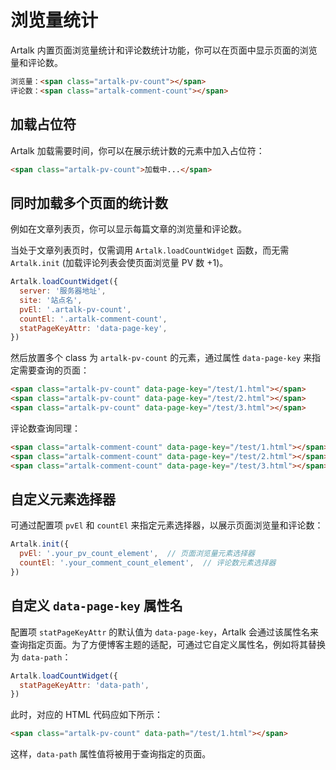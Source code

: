 # 浏览量统计

Artalk 内置页面浏览量统计和评论数统计功能，你可以在页面中显示页面的浏览量和评论数。

```html
浏览量：<span class="artalk-pv-count"></span>
评论数：<span class="artalk-comment-count"></span>
```

## 加载占位符

Artalk 加载需要时间，你可以在展示统计数的元素中加入占位符：

```html
<span class="artalk-pv-count">加载中...</span>
```

## 同时加载多个页面的统计数

例如在文章列表页，你可以显示每篇文章的浏览量和评论数。

当处于文章列表页时，仅需调用 `Artalk.loadCountWidget` 函数，而无需 `Artalk.init` (加载评论列表会使页面浏览量 PV 数 +1)。

<!-- prettier-ignore-start -->

```js
Artalk.loadCountWidget({
  server: '服务器地址',
  site: '站点名',
  pvEl: '.artalk-pv-count',
  countEl: '.artalk-comment-count',
  statPageKeyAttr: 'data-page-key',
})
```

<!-- prettier-ignore-end -->

然后放置多个 class 为 `artalk-pv-count` 的元素，通过属性 `data-page-key` 来指定需要查询的页面：

```html
<span class="artalk-pv-count" data-page-key="/test/1.html"></span>
<span class="artalk-pv-count" data-page-key="/test/2.html"></span>
<span class="artalk-pv-count" data-page-key="/test/3.html"></span>
```

评论数查询同理：

```html
<span class="artalk-comment-count" data-page-key="/test/1.html"></span>
<span class="artalk-comment-count" data-page-key="/test/2.html"></span>
<span class="artalk-comment-count" data-page-key="/test/3.html"></span>
```

## 自定义元素选择器

可通过配置项 `pvEl` 和 `countEl` 来指定元素选择器，以展示页面浏览量和评论数：

```js
Artalk.init({
  pvEl: '.your_pv_count_element',  // 页面浏览量元素选择器
  countEl: '.your_comment_count_element',  // 评论数元素选择器
})
```

## 自定义 `data-page-key` 属性名

配置项 `statPageKeyAttr` 的默认值为 `data-page-key`，Artalk 会通过该属性名来查询指定页面。为了方便博客主题的适配，可通过它自定义属性名，例如将其替换为 `data-path`：

```js
Artalk.loadCountWidget({
  statPageKeyAttr: 'data-path',
})
```

此时，对应的 HTML 代码应如下所示：

```html
<span class="artalk-pv-count" data-path="/test/1.html"></span>
```

这样，`data-path` 属性值将被用于查询指定的页面。

